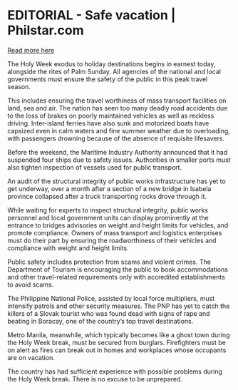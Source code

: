 # EDITORIAL - Safe vacation | Philstar.com

[Read more here](https://www.philstar.com/opinion/2025/04/13/2435551/editorial-safe-vacation)

The Holy Week exodus to holiday destinations begins in earnest today, alongside the rites of Palm Sunday. All agencies of the national and local governments must ensure the safety of the public in this peak travel season.

This includes ensuring the travel worthiness of mass transport facilities on land, sea and air. The nation has seen too many deadly road accidents due to the loss of brakes on poorly maintained vehicles as well as reckless driving. Inter-island ferries have also sunk and motorized boats have capsized even in calm waters and fine summer weather due to overloading, with passengers drowning because of the absence of requisite lifesavers.

Before the weekend, the Maritime Industry Authority announced that it had suspended four ships due to safety issues. Authorities in smaller ports must also tighten inspection of vessels used for public transport.

An audit of the structural integrity of public works infrastructure has yet to get underway, over a month after a section of a new bridge in Isabela province collapsed after a truck transporting rocks drove through it.

While waiting for experts to inspect structural integrity, public works personnel and local government units can display prominently at the entrance to bridges advisories on weight and height limits for vehicles, and promote compliance. Owners of mass transport and logistics enterprises must do their part by ensuring the roadworthiness of their vehicles and compliance with weight and height limits.

Public safety includes protection from scams and violent crimes. The Department of Tourism is encouraging the public to book accommodations and other travel-related requirements only with accredited establishments to avoid scams.

The Philippine National Police, assisted by local force multipliers, must intensify patrols and other security measures. The PNP has yet to catch the killers of a Slovak tourist who was found dead with signs of rape and beating in Boracay, one of the country’s top travel destinations.

Metro Manila, meanwhile, which typically becomes like a ghost town during the Holy Week break, must be secured from burglars. Firefighters must be on alert as fires can break out in homes and workplaces whose occupants are on vacation.

The country has had sufficient experience with possible problems during the Holy Week break. There is no excuse to be unprepared.